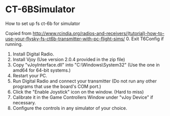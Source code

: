 # CT-6BSimulator
How to set up fs ct-6b for simulator

Copied from 
http://www.rcindia.org/radios-and-receivers/(tutorial)-how-to-use-your-flysky-fs-ct6b-transmitter-with-pc-flight-sims/
0. Exit T6Config if running.
1. Install Digital Radio.
2. Install Vjoy (Use version 2.0.4 provided in the zip file) 
3. Copy "vJoyInterface.dll" into "C:\Windows\System32" (Use the one in amd64 for 64-bit systems.)
4. Restart your PC.
5. Run Digital Radio and connect your transmitter (Do not run any other programs that use the board's COM port.)
6. Click the "Enable Joystick" icon on the window. (Hard to miss)
7. Calibrate it in the Game Controllers Window under "vJoy Device" if necessary.
8. Configure the controls in any simulator of your choice.
